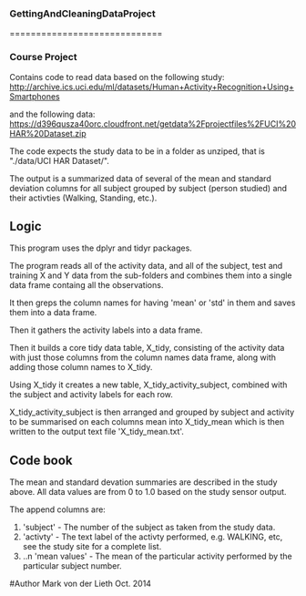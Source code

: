 ### GettingAndCleaningDataProject
=============================

### Course Project
Contains code to read data based on the following study:
http://archive.ics.uci.edu/ml/datasets/Human+Activity+Recognition+Using+Smartphones

and the following data:
https://d396qusza40orc.cloudfront.net/getdata%2Fprojectfiles%2FUCI%20HAR%20Dataset.zip

The code expects the study data to be in a folder as unziped, that is "./data/UCI HAR Dataset/".

The output is a summarized data of several of the mean and standard deviation columns for all subject grouped by subject (person studied) and their activties (Walking, Standing, etc.).

## Logic
This program uses the dplyr and tidyr packages.

The program reads all of the activity data, and all of the subject, test and training X and Y data from the sub-folders and combines them into a single data frame containg all the observations.

It then greps the column names for having 'mean' or 'std' in them and saves them into a data frame.

Then it gathers the activity labels into a data frame.

Then it builds a core tidy data table, X_tidy, consisting of the activity data with just those columns from the column names data frame, along with adding those column names to X_tidy.

Using X_tidy it creates a new table, X_tidy_activity_subject, combined with the subject and activity labels for each row.

X_tidy_activity_subject is then arranged and grouped by subject and activity to be summarised on each columns mean into X_tidy_mean which is then written to the output text file 'X_tidy_mean.txt'. 


## Code book
The mean and standard devation summaries are described in the study above.  All data values are from 0 to 1.0 based on the study sensor output.

The append columns are:

1.  'subject' - The number of the subject as taken from the study data.
2.  'activty' - The text label of the activty performed, e.g. WALKING, etc, see the study site for a complete list.
3.  ..n 'mean values' - The mean of the particular activity performed by the particular subject number.

#Author
Mark von der Lieth
Oct. 2014